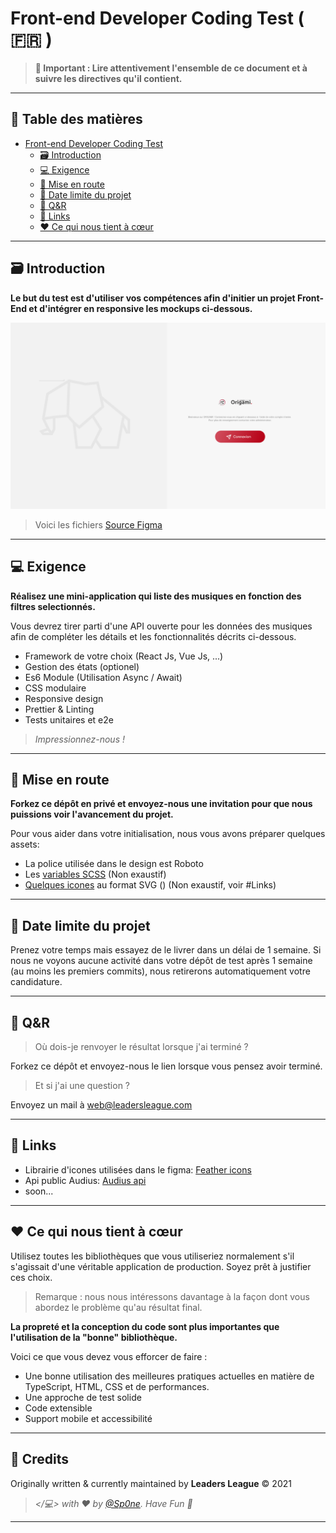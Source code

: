# Front-end Developer Coding Test ( 🇫🇷 )

> **🚨 Important : Lire attentivement l'ensemble de ce document et à suivre les directives qu'il contient.**



---



## 📌 Table des matières


- [Front-end Developer Coding Test](#front-end-developer-coding-test)
    + [🗃 Introduction](#-introduction)
    + [💻 Exigence](#-exigence)
    + [🥑 Mise en route](#-mise-en-route)
    + [🧐 Date limite du projet](#-date-limite-du-projet)
    + [💬 Q&R](#-qr)
    + [🔗 Links](#-links)
    + [❤️ Ce qui nous tient à cœur](#-ce-qui-nous-tient--cur)



---



## 🗃 Introduction

**Le but du test est d'utiliser vos compétences afin d'initier un projet Front-End et d'intégrer en responsive les mockups ci-dessous.**


![Screen Starter][screen]


> Voici les fichiers [Source Figma][figma-bo]



---



## 💻 Exigence

**Réalisez une mini-application qui liste des musiques en fonction des filtres selectionnés.**

Vous devrez tirer parti d'une API ouverte pour les données des musiques afin de compléter les détails et les fonctionnalités décrits ci-dessous.


- Framework de votre choix (React Js, Vue Js, ...)
- Gestion des états (optionel)
- Es6 Module (Utilisation Async / Await)
- CSS modulaire
- Responsive design
- Prettier & Linting
- Tests unitaires et e2e

> _Impressionnez-nous !_




---




## 🥑 Mise en route


**Forkez ce dépôt en privé et envoyez-nous une invitation pour que nous puissions voir l'avancement du projet.**

Pour vous aider dans votre initialisation, nous vous avons préparer quelques assets:

- La police utilisée dans le design est Roboto
- Les [variables SCSS](/assets/scss) (Non exaustif)
- [Quelques icones](/assets/svg) au format SVG () (Non exaustif, voir #Links)



---




## 🧐 Date limite du projet

Prenez votre temps mais essayez de le livrer dans un délai de 1 semaine. 
Si nous ne voyons aucune activité dans votre dépôt de test après 1 semaine (au moins les premiers commits), nous retirerons automatiquement votre candidature.




---




## 💬 Q&R

> Où dois-je renvoyer le résultat lorsque j'ai terminé ?

Forkez ce dépôt et envoyez-nous le lien lorsque vous pensez avoir terminé.

> Et si j'ai une question ?

Envoyez un mail à web@leadersleague.com



---




## 🔗 Links

- Librairie d'icones utilisées dans le figma: [Feather icons][feathericons]
- Api public Audius: [Audius api][audius-api]
- soon...




---



## ❤️ Ce qui nous tient à cœur

Utilisez toutes les bibliothèques que vous utiliseriez normalement s'il s'agissait d'une véritable application de production.
Soyez prêt à justifier ces choix.

> Remarque : nous nous intéressons davantage à la façon dont vous abordez le problème qu'au résultat final.

**La propreté et la conception du code sont plus importantes que l'utilisation de la "bonne" bibliothèque.**

Voici ce que vous devez vous efforcer de faire :

- Une bonne utilisation des meilleures pratiques actuelles en matière de TypeScript, HTML, CSS et de performances.
- Une approche de test solide
- Code extensible
- Support mobile et accessibilité




---




## 🍭 Credits

Originally written & currently maintained by **Leaders League** © 2021

> _</💻> with ❤ by [@Sp0ne][vinces]. Have Fun 🍻_



---



[vinces]: https://vinces.io
[screen]: screenshot/screen-login.png
[figma-bo]: https://www.figma.com/file/UfSE9T3J8mE1evGwJOeubT/LL---Test---Frontend?node-id=0%3A1
[figma-icon]: https://www.figma.com/community/plugin/744047966581015514/Feather-Icons
[feathericons]: https://feathericons.com/
[audius-api]: https://audiusproject.github.io/api-docs/#audius-api-docs
[audius-search]: https://audiusproject.github.io/api-docs/#search-tracks
